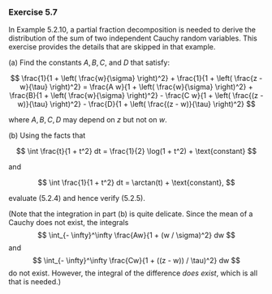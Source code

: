 ### Exercise 5.7
In Example 5.2.10, a partial fraction decomposition is needed to derive the distribution of the sum of two independent Cauchy random variables. This exercise provides the details that are skipped in that example.

(a) Find the constants $A, B, C,$ and $D$ that satisfy:

$$
\frac{1}{1 + \left( \frac{w}{\sigma} \right)^2} + \frac{1}{1 + \left( \frac{z - w}{\tau} \right)^2} = \frac{A w}{1 + \left( \frac{w}{\sigma} \right)^2} + \frac{B}{1 + \left( \frac{w}{\sigma} \right)^2} - \frac{C w}{1 + \left( \frac{(z - w)}{\tau} \right)^2} - \frac{D}{1 + \left( \frac{(z - w)}{\tau} \right)^2}
$$

where $A, B, C, D$ may depend on $z$ but not on $w$.

(b) Using the facts that

$$
\int \frac{t}{1 + t^2} dt = \frac{1}{2} \log(1 + t^2) + \text{constant}
$$

and

$$
\int \frac{1}{1 + t^2} dt = \arctan(t) + \text{constant},
$$

evaluate (5.2.4) and hence verify (5.2.5).

(Note that the integration in part (b) is quite delicate. Since the mean of a Cauchy does not exist, the integrals
$$
\int_{- \infty}^\infty \frac{Aw}{1 + (w / \sigma)^2} dw
$$
and
$$
\int_{- \infty}^\infty \frac{Cw}{1 + ((z - w)) / \tau)^2} dw
$$
do not exist. However, the integral of the difference _does exist_, which is all that is needed.)
